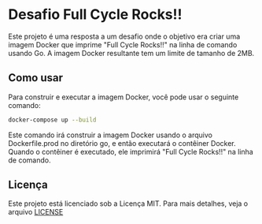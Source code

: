 # Desafio Full Cycle Rocks!!

Este projeto é uma resposta a um desafio onde o objetivo era criar uma imagem Docker que imprime "Full Cycle Rocks!!" na linha de comando usando Go. A imagem Docker resultante tem um limite de tamanho de 2MB.

## Como usar

Para construir e executar a imagem Docker, você pode usar o seguinte comando:

```sh
docker-compose up --build
```
Este comando irá construir a imagem Docker usando o arquivo Dockerfile.prod no diretório go, e então executará o contêiner Docker. Quando o contêiner é executado, ele imprimirá "Full Cycle Rocks!!" na linha de comando.

## Licença
Este projeto está licenciado sob a Licença MIT. Para mais detalhes, veja o arquivo [LICENSE](https://github.com/wesley-prado/desafio-go/blob/main/LICENSE)
